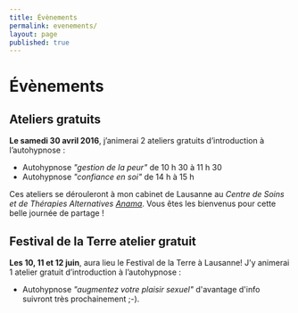 ```yaml
---
title: Évènements
permalink: evenements/
layout: page
published: true
---
```


# Évènements

## Ateliers gratuits

**<i class="fa fa-calendar"></i> Le samedi 30 avril 2016**, j’animerai 2 ateliers gratuits d’introduction à l’autohypnose :

- Autohypnose *"gestion de la peur"* de 10 h 30 à 11 h 30
- Autohypnose *"confiance en soi"* de 14 h à 15 h

Ces ateliers se dérouleront à mon cabinet de Lausanne au *Centre de Soins et de Thérapies Alternatives* [*Anama*](http://www.centre-anama.ch/blog/nouvelles-portes-ouvertes-lausanne-centre-therapies-alternatives-avril-2016/). Vous êtes les bienvenus pour cette belle journée de partage !

## Festival de la Terre atelier gratuit

**<i class="fa fa-calendar"></i> Les 10, 11 et 12 juin**, aura lieu le Festival de la Terre à Lausanne! J’y animerai 1 atelier gratuit d’introduction à l’autohypnose :

- Autohypnose *"augmentez votre plaisir sexuel"* d'avantage d'info suivront très prochainement ;-).
